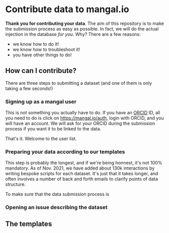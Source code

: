 # Contribute data to mangal.io

**Thank you for contributing your data**. The aim of this repository is to make the submission process as easy as possible. In fact, we will do the actual injection in the database *for you*. Why? There are a few reasons:

- we know how to do it!
- we know how to troubleshoot it!
- you have other things to do!

## How can I contribute?

There are three steps to submitting a dataset (and one of them is only taking a few seconds!)

### Signing up as a mangal user

This is not something you actually have to do. If you have an [ORCID](https://orcid.org/) ID, all you need to do is click on <https://mangal.io/auth>, login with ORCID, and you will have an account. We will ask for your ORCID during the submission process if you want it to be linked to the data.

That's it. Welcome to the user list.

### Preparing your data according to our templates

This step is probably the longest, and if we're being honnest, it's not 100% mandatory. As of Nov. 2021, we have added about 130k interactions by writing bespoke scripts for each dataset. It's just that it takes longer, and often involves a number of back and forth emails to clarify points of data structure.

To make sure that the data submission process is 

### Opening an issue describing the dataset

## The templates


